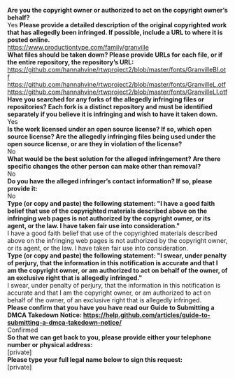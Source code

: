 **Are you the copyright owner or authorized to act on the copyright owner’s behalf?**  
Yes
**Please provide a detailed description of the original copyrighted work that has allegedly been infringed. If possible, include a URL to where it is posted online.**  
https://www.productiontype.com/family/granville  
**What files should be taken down? Please provide URLs for each file, or if the entire repository, the repository’s URL:**  
https://github.com/hannahvine/rtwproject2/blob/master/fonts/GranvilleBI.otf  
https://github.com/hannahvine/rtwproject2/blob/master/fonts/GranvilleL.otf  
https://github.com/hannahvine/rtwproject2/blob/master/fonts/GranvilleLI.otf  
**Have you searched for any forks of the allegedly infringing files or repositories? Each fork is a distinct repository and must be identified separately if you believe it is infringing and wish to have it taken down.**  
Yes  
**Is the work licensed under an open source license? If so, which open source license? Are the allegedly infringing files being used under the open source license, or are they in violation of the license?**  
No  
**What would be the best solution for the alleged infringement? Are there specific changes the other person can make other than removal?**  
No  
**Do you have the alleged infringer’s contact information? If so, please provide it:**  
No  
**Type (or copy and paste) the following statement: "I have a good faith belief that use of the copyrighted materials described above on the infringing web pages is not authorized by the copyright owner, or its agent, or the law. I have taken fair use into consideration."**  
I have a good faith belief that use of the copyrighted materials described above on the infringing web pages is not authorized by the copyright owner, or its agent, or the law. I have taken fair use into consideration.  
**Type (or copy and paste) the following statement: "I swear, under penalty of perjury, that the information in this notification is accurate and that I am the copyright owner, or am authorized to act on behalf of the owner, of an exclusive right that is allegedly infringed."**  
I swear, under penalty of perjury, that the information in this notification is accurate and that I am the copyright owner, or am authorized to act on behalf of the owner, of an exclusive right that is allegedly infringed.  
**Please confirm that you have you have read our Guide to Submitting a DMCA Takedown Notice:   https://help.github.com/articles/guide-to-submitting-a-dmca-takedown-notice/**  
Confirmed  
**So that we can get back to you, please provide either your telephone number or physical address:**  
[private]  
**Please type your full legal name below to sign this request:**  
[private]
